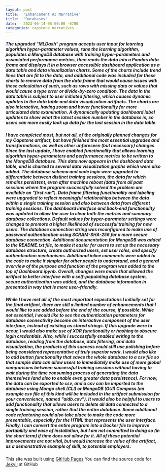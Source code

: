 ```yaml
---
layout: post
title:  "Enhancement #3 Narrative"
title:  "Databases"
date:   2023-06-14 05:00:00 -0700
categories: capstone narratives
---
```

##### The upgraded "MLDash" program accepts user input for learning algorithm hyper-parameter values, runs the learning algorithm, populates a MongoDB database with training hyper-parameters and associated performance metrics, then reads the data into a Pandas data frame and displays it in a browser accessible dashboard application as a data table and data visualization charts. Some of the charts include trend lines that are fit to the data, and additional code was included for these charts to remove data from the data frame that would cause issues with these calculation of such, such as rows with missing data or values that would cause a type error or divide-by-zero condition. The data in the data table is subject to user initiated filtering, which causes dynamic updates to the data table and data visualization artifacts. The charts are also interactive, having zoom and hover functionality for more articulated data examination. A dynamically updating dashboard label updates to show what the latest session number in the database is, so users can more easily look up data for the last session in the data table.

##### I have completed most, but not all, of the originally planned changes for my Capstone artifact, but have finished the most essential upgrades and transformations, as well as other unforeseen (but necessary) changes. Since the last update, I have enabled functionality that allows learning algorithm hyper-parameters and performance metrics to be written to the MongoDB database. This data now appears in the dashboard data table, and is charted to several data visualization graphs which were also added. The database schema and code logic were upgraded to differentiate between distinct training sessions, the data for which remains persistent, even after machine reboot (data from all past sessions where the program successfully solved the problem are available on "first run"). Data frame filtering functionality and labeling were upgraded to reflect meaningful relationships between the data within a single training session and also between data from different training sessions. The dashboard interface and back-end functionality was updated to allow the user to clear both the metrics and summary database collections. Default values for hyper-parameter settings were changed to promote a higher likelihood of successful training for new users. The database connection string was reconfigured to make use of password authentication using SCRAM-SHA-256 for a more secure database connection. Additional documentation for MongoDB was added to the README.txt file, to make it easier for users to set up the necessary database structure, create authorized users, set user roles, and specify authentication mechanisms. Additional inline comments were added to the code to make it simpler for other people to understand, and a general overview of the purpose and function of the program was added to the top of Dashboard.ipynb. Overall, changes were made that allowed the artifact to better interface with a self-populating database system, secure authentication was added, and the database information in presented in way that is more user-friendly. 

##### While I have met all of the most important expectations I initially set for the final artifact, there are still a limited number of enhancements that I would like to see added before the end of the course, if possible. While not essential, I would like to see the authentication parameters for database connectivity become an interactive component of the user interface, instead of existing as stored strings. If this upgrade were to occur, I would also make use of XOR functionality or hashing to obscure login credentials. Also, while I successfully enabled writing to the database, reading from the database, data filtering, and data visualization, the products of this success could still use polishing before being considered representative of truly superior work. I would also like to add button functionality that saves the whole database to a csv file so that sample data can allow users to immediately make use of more global comparisons between successful training sessions without having to wait during the time consuming process of generating the data themselves (and also to enable even greater data persistence). For now, the data can be exported to csv, and a csv can be imported to the database using Mongo shell (CLI) or MongoDB (GUI) Compass (an example csv file of this kind will be included in the artifact submission for your convenience, named "aidb.csv"). It would also be helpful to users to add functionality that allows users to delete all data connected to a single training session, rather that the entire database. Some additional code refactoring could also take place to make the code more presentable, especially for the HTML that represents the user interface. Finally, I can convert the entire program into a Docker file to improve portability and ease of installation, but I am not committed to doing so (in the short term) if time does not allow for it. All of these potential improvements are not vital, but would increase the value of the artifact, as a demonstrative example of skill, to potential employers. 

This site was built using [GitHub Pages](https://pages.github.com/)
You can find the source code for [Jekyll][jekyll-organization] at GitHub



[jekyll-organization]: https://github.com/jekyll
